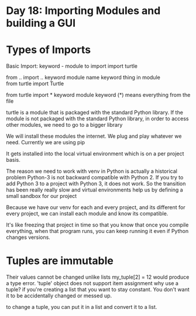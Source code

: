 # Day 18: Importing Modules and building a GUI 

# Types of Imports 

Basic Import: 
keyword - module to import 
import turtle 

from .. import .. 
keyword module name keyword thing in module  
from turtle import Turtle

from turtle import * 
keyword module keyword 
(*) means everything from the file 
<!-- has advantages and disadvantages -->

turtle is a module that is packaged with the standard Python library.
If the module is not packaged with the standard Python library, 
in order to access other modules, we need to go to a bigger library 

We will install these modules the internet. We plug and play whatever we need. 
Currently we are using pip 

<!-- What happens when you install a package? -->

It gets installed into the local virtual environment which is on a per project basis. 

The reason we need to work with venv in Python is actually a historical problem 
Python-3 is not backward compatible with Python 2. If you try to add Python 3 to a project with Python 3, it does not work.
So the transition has been really really slow and virtual environments help us by defining a small sandbox for our project

Because we have our venv for each and every project, and its different for every project, we can install each module and know its compatible. 

It's like freezing that project in time so that you know that once you compile everything, when that program runs, you can keep running it even if Python changes versions. 

# Tuples are immutable 
Their values cannot be changed unlike lists 
my_tuple[2] = 12 
would produce a type error. 'tuple' object does not support item assignment
why use a tuple? if you're creating a list that you want to stay constant. You don't want it to be accidentally changed or messed up. 

to change a tuple, you can put it in a list and convert it to a list. 
